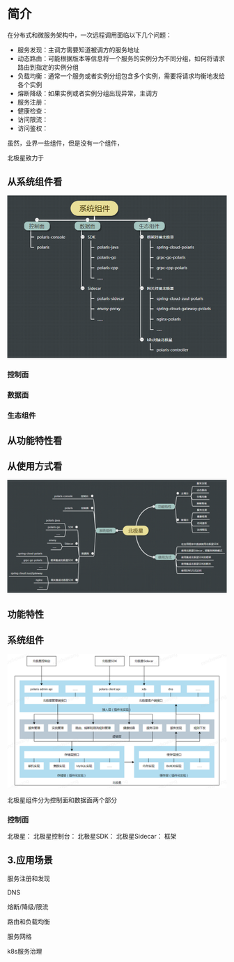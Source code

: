 # 简介

在分布式和微服务架构中，一次远程调用面临以下几个问题：
* 服务发现：主调方需要知道被调方的服务地址
* 动态路由：可能根据版本等信息将一个服务的实例分为不同分组，如何将请求路由到指定的实例分组
* 负载均衡：通常一个服务或者实例分组包含多个实例，需要将请求均衡地发给各个实例
* 熔断降级：如果实例或者实例分组出现异常，主调方
* 服务注册：
* 健康检查：
* 访问限流：
* 访问鉴权：

虽然，业界一些组件，但是没有一个组件，

北极星致力于

## 从系统组件看

![系统组件](简介-系统组件.png)

### 控制面

### 数据面

### 生态组件

## 从功能特性看


## 从使用方式看


![简介图](北极星是什么-简介图.png)

## 功能特性

## 系统组件

![系统组件图](北极星是什么-简介-系统组件图.png)

北极星组件分为控制面和数据面两个部分

### 控制面

北极星：
北极星控制台：
北极星SDK：
北极星Sidecar：
框架

## 3.应用场景

服务注册和发现

DNS

熔断/降级/限流

路由和负载均衡

服务网格

k8s服务治理
